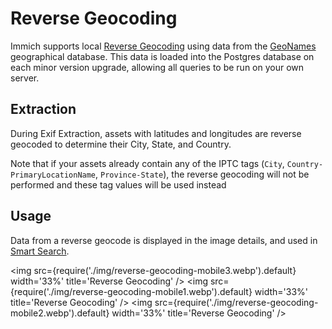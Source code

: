 # Reverse Geocoding

Immich supports local [Reverse Geocoding](https://en.wikipedia.org/wiki/Reverse_geocoding) using data from the [GeoNames](https://www.geonames.org/) geographical database. This data is loaded into the Postgres database on each minor version upgrade, allowing all queries to be run on your own server.

## Extraction

During Exif Extraction, assets with latitudes and longitudes are reverse geocoded to determine their City, State, and Country.

Note that if your assets already contain any of the IPTC tags (`City`, `Country-PrimaryLocationName`, `Province-State`), the reverse geocoding will not be performed and these tag values will be used instead

## Usage

Data from a reverse geocode is displayed in the image details, and used in [Smart Search](/docs/features/searching.md).

<img src={require('./img/reverse-geocoding-mobile3.webp').default} width='33%' title='Reverse Geocoding' />
<img src={require('./img/reverse-geocoding-mobile1.webp').default} width='33%' title='Reverse Geocoding' />
<img src={require('./img/reverse-geocoding-mobile2.webp').default} width='33%' title='Reverse Geocoding' />
